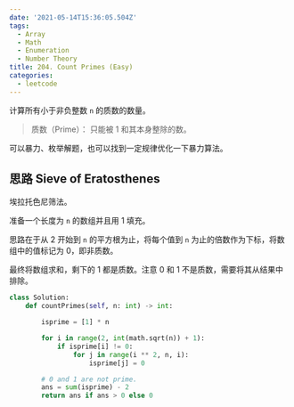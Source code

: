 ```yaml
---
date: '2021-05-14T15:36:05.504Z'
tags:
  - Array
  - Math
  - Enumeration
  - Number Theory
title: 204. Count Primes (Easy)
categories:
  - leetcode
---
```


计算所有小于非负整数 `n` 的质数的数量。

> 质数（Prime）： 只能被 1 和其本身整除的数。

可以暴力、枚举解题，也可以找到一定规律优化一下暴力算法。

<!-- more -->

## 思路 Sieve of Eratosthenes

埃拉托色尼筛法。

准备一个长度为 `n` 的数组并且用 1 填充。

思路在于从 2 开始到 `n` 的平方根为止，将每个值到 `n` 为止的倍数作为下标，将数组中的值标记为 0，即非质数。

最终将数组求和，剩下的 1 都是质数。注意 0 和 1 不是质数，需要将其从结果中排除。

```python
class Solution:
    def countPrimes(self, n: int) -> int:

        isprime = [1] * n

        for i in range(2, int(math.sqrt(n)) + 1):
            if isprime[i] != 0:
                for j in range(i ** 2, n, i):
                    isprime[j] = 0

        # 0 and 1 are not prime.
        ans = sum(isprime) - 2
        return ans if ans > 0 else 0
```
